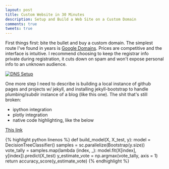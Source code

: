 ```yaml
---
layout: post
title: Custom Website in 30 Minutes
description: Setup and Build a Web Site on a Custom Domain
comments: true
tweets: true
---
```


First things first: bite the bullet and buy a custom
domain. The simplest route I've found in years is <a
href="http://domains.google.com" target="_blank">Google
Domains</a>. Prices are competitive and the interface is
intuitive. I recommend choosing to keep the registrar info
private during registration, it cuts down on spam and won't
expose personal info to an unknown audience.

<a data-fancybox="gallery" href="/img/galaxy.jpg">
   <img class="img-fluid border" src="http://www.kcavagnolo.com/img/gdomains.png" alt="DNS Setup">
</a>

One more step I need to describe is building a local instance
of github pages and projects w/ jekyll, and installing
jekyll-bootstrap to handle plumbing/subdir instance of a blog
(like this one). The shit that's still broken:

* ipython integration
* plotly integration
* native code highlighting, like the below

<p><a href="#" class="tooltip" title="Tooltip">This link</a></p>

{% highlight python linenos %}
def build_model(X, X_test, y):
    model = DecisionTreeClassifier()
    samples = sc.parallelize(Bootstrap(y.size))
    vote_tally = samples.map(lambda (index, _):
    model.fit(X[index], y[index]).predict(X_test)
    y_estimate_vote = np.argmax(vote_tally, axis = 1)
    return accuracy_score(y_estimate_vote)
{% endhighlight %}
